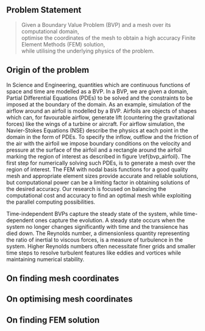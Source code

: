 ## Problem Statement

> Given a Boundary Value Problem (BVP) and a mesh over its computational domain, <br>
> optimise the coordinates of the mesh to obtain a high accuracy Finite Element Methods (FEM) solution, <br>
> while utilising the underlying physics of the problem.

## Origin of the problem

In Science and Engineering,
quantities which are continuous functions of space and time
are modelled as a BVP.
In a BVP,
we are given a domain,
Partial Differential Equations (PDEs) to be solved
and the constraints to be imposed at the boundary of the domain.
As an example,
simulation of the airflow around an airfoil is modelled by a BVP.
Airfoils are objects of shapes which can,
for favourable airflow,
generate lift
(countering the gravitational forces)
like the wings of a turbine or aircraft.
For airflow simulation,
the Navier-Stokes Equations (NSE)
describe the physics
at each point in the domain
in the form of PDEs.
To specify the inflow, outflow
and the friction of the air with the airfoil
we impose boundary conditions
on the velocity and pressure
at the surface of the airfoil
and a rectangle around the airfoil
marking the region of interest
as described in figure \ref{bvp_airfoil}.
The first step for numerically solving such PDEs,
is to generate a mesh over the region of interest.
The FEM with nodal basis functions
for a good quality mesh and appropriate element sizes
provide accurate and reliable solutions,
but computational power can be a limiting factor
in obtaining solutions of the desired accuracy.
Our research is focused on balancing the computational cost and accuracy
to find an optimal mesh while exploiting the parallel computing possibilities.

Time-independent BVPs capture the steady state of the system,
while time-dependent ones capture the evolution.
A steady state occurs when the system no longer changes significantly with time
and the transience has died down.
The Reynolds number,
a dimensionless quantity representing the ratio of inertial to viscous forces,
is a measure of turbulence in the system.
Higher Reynolds numbers often necessitate finer grids and smaller time steps
to resolve turbulent features like eddies and vortices
while maintaining numerical stability.

## On finding mesh coordinates

## On optimising mesh coordinates

## On finding FEM solution

